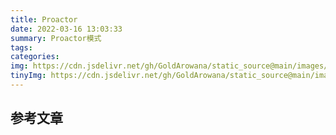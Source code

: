```yaml
---
title: Proactor
date: 2022-03-16 13:03:33
summary: Proactor模式
tags:
categories:
img: https://cdn.jsdelivr.net/gh/GoldArowana/static_source@main/images/cover/co205-m.jpg
tinyImg: https://cdn.jsdelivr.net/gh/GoldArowana/static_source@main/images/tiny/cover/co205.jpg
---
```



## 参考文章